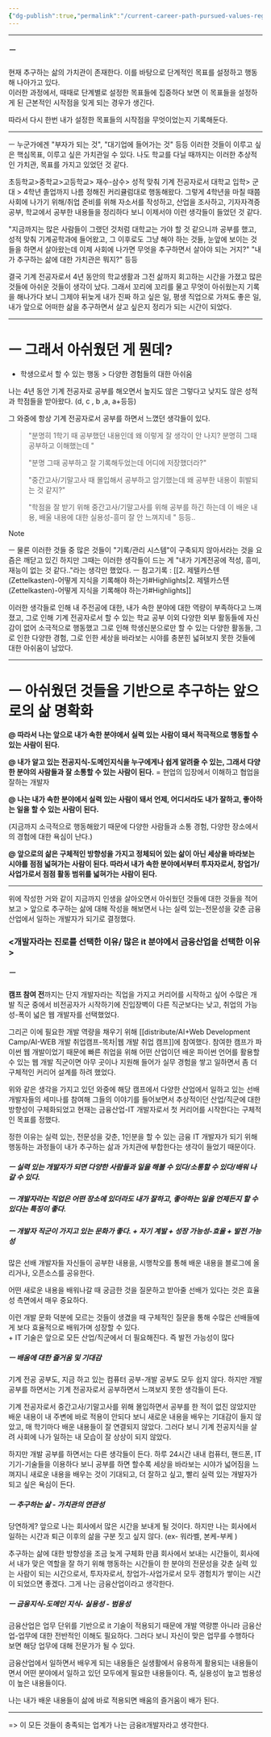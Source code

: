 ```yaml
---
{"dg-publish":true,"permalink":"/current-career-path-pursued-values-regarding-life-records/","noteIcon":""}
---
```



-------------------------------


##### ㅡ
현재 추구하는 삶의 가치관이 존재한다. 이를 바탕으로 단계적인 목표를 설정하고 행동해 나아가고 있다.  
이러한 과정에서, 때때로 단계별로 설정한 목표들에 집중하다 보면 이 목표들을 설정하게 된 근본적인 시작점을 잊게 되는 경우가 생긴다.  
  
따라서 다시 한번 내가 설정한 목표들의 시작점을 무엇이었는지 기록해둔다.

-------
ㅡ
누군가에겐 "부자가 되는 것", "대기업에 들어가는 것" 등등 이러한 것들이 이루고 싶은 핵심목표, 이루고 싶은 가치관일 수 있다. 나도 학교를 다닐 때까지는 이러한 추상적인 가치관, 목표를 가지고 있었던 것 같다.
	
초등학교>중학교>고등학교> 재수-삼수> 성적 맞춰 기계 전공자로서 대학교 입학> 군대 > 4학년 졸업까지 나름 정해진 커리큘럼대로 행동해왔다. 그렇게 4학년을 마칠 때쯤 사회에 나가기 위해/취업 준비를 위해 자소서를 작성하고, 산업을 조사하고, 기자자격증 공부, 학교에서 공부한 내용들을 정리하다 보니 이제서야 이런 생각들이 들었던 것 같다.
	
"지금까지는 많은 사람들이 그랬던 것처럼 대학교는 가야 할 것 같으니까 공부를 했고, 성적 맞춰 기계공학과에 들어왔고, 그 이후로도 그냥 해야 하는 것들, 눈앞에 보이는 것들을 하면서 살아왔는데 이제 사회에 나가면 무엇을 추구하면서 살아야 되는 거지?"
"내가 추구하는 삶에 대한 가치관은 뭐지?" 등등
	
결국 기계 전공자로서 4년 동안의 학교생활과 그전 삶까지 회고하는 시간을 가졌고 많은 것들에 아쉬운 것들이 생각이 났다. 그래서 꼬리에 꼬리를 물고 무엇이 아쉬웠는지 기록을 해나가다 보니 그제야 뒤늦게 내가 진짜 하고 싶은 일, 평생 직업으로 가져도 좋은 일, 내가 앞으로 어떠한 삶을 추구하면서 살고 싶은지 정리가 되는 시간이 되었다.

-----
# ㅡ 그래서 아쉬웠던 게 뭔데?
- 학생으로서 할 수 있는 행동 > 다양한 경험들의 대한 아쉬움
	
나는 4년 동안 기계 전공자로 공부를 해오면서 높지도 않은 그렇다고 낮지도 않은 성적과 학점들을 받아왔다. (d, c , b ,a, a+등등)
	
그 와중에 항상 기계 전공자로서 공부를 하면서 느꼈던 생각들이 있다.
	
>"분명히 1학기 때 공부했던 내용인데 왜 이렇게 잘 생각이 안 나지? 분명히 그때 공부하고 이해했는데 "
>
> "분명 그때 공부하고  잘 기록해두었는데 어디에 저장했더라?"
> 
>"중간고사/기말고사 때 몰입해서 공부하고 암기했는데 왜 공부한 내용이 휘발되는 것 같지?"
>
>"학점을 잘 받기 위해 중간고사/기말고사를 위해 공부를 하긴 하는데 이 배운 내용, 배울 내용에 대한 실용성-흥미 잘 안 느껴지네 " 등등..
	
> [!NOTE]
> ㅡ
> 물론 이러한 것들 중 많은 것들이 "기록/관리 시스템"이 구축되지 않아서라는 것을 요즘은 깨닫고 있긴 하지만 그때는 이러한 생각들이 드는 게 "내가 기계전공에 적성, 흥미, 재능이 없는 것 같다.."라는 생각만 했었다.
> ㅡ
> 참고기록 : [[2. 제텔카스텐(Zettelkasten)-어떻게 지식을 기록해야 하는가#Highlights\|2. 제텔카스텐(Zettelkasten)-어떻게 지식을 기록해야 하는가#Highlights]]
	
이러한 생각들로 인해 내 주전공에 대한, 내가 속한 분야에 대한 역량이 부족하다고 느껴졌고, 그로 인해 기계 전공자로서 할 수 있는 학교 공부 이외 다양한 외부 활동들에 자신감이 없어 소극적으로 행동했고 그로 인해 학생신분으로만 할 수 있는 다양한 활동들, 그로 인한 다양한 경험, 그로 인한 세상을 바라보는 시야를 충분힌 넓혀보지 못한 것들에 대한 아쉬움이 남았다.


---
# ㅡ 아쉬웠던 것들을 기반으로 추구하는 앞으로의 삶 명확화
	
**@ 따라서 나는 앞으로 내가 속한 분야에서 실력 있는 사람이 돼서 적극적으로 행동할 수 있는 사람이 된다.**
	
**@ 내가 알고 있는 전공지식-도메인지식을 누구에게나 쉽게 알려줄 수 있는, 그래서 다양한 분야의 사람들과 잘 소통할 수 있는 사람이 된다.**
	= 현업의 입장에서 이해하고 협업을 잘하는 개발자
	
**@ 나는 내가 속한 분야에서 실력 있는 사람이 돼서 언제, 어디서라도 내가 잘하고, 좋아하는 일을 할 수 있는 사람이 된다.**
	
(지금까지 소극적으로 행동해왔기 때문에 다양한 사람들과 소통 경험, 다양한 장소에서의 경험에 대한 욕심이 난다.)
	
**@ 앞으로의 삶은 구체적인 방향성을 가지고 정체되어 있는 삶이 아닌 세상을 바라보는 시야를 점점 넓혀가는 사람이 된다. 따라서 내가 속한 분야에서부터 투자자로서, 창업가/사업가로서 점점 활동 범위를 넓혀가는 사람이 된다.**

-----
위에 작성한 거와 같이 지금까지 인생을 살아오면서 아쉬웠던 것들에 대한 것들을 적어보고 > 앞으로 추구하는 삶에 대해 작성을 해보면서 나는 실력 있는-전문성을 갖춘 금융산업에서 일하는 개발자가 되기로 결정했다.

### <개발자라는 진로를 선택한 이유/ 많은 it 분야에서 금융산업을 선택한 이유>

##### ㅡ
**캠프 참여 전**까지는 단지 개발자라는 직업을 가지고 커리어를 시작하고 싶어 수많은 개발 직군 중에서 비전공자가 시작하기에 진입장벽이 다른 직군보다는 낮고, 취업의 가능성-폭이 넓은 웹 개발자를 선택했었다.
	
그리곤 이에 필요한 개발 역량을 채우기 위해  [[distribute/AI+Web Development Camp/AI-WEB 개발 취업캠프-목차\|웹 개발 취업 캠프]]에 참여했다. 참여한 캠프가 파이썬 웹 개발이었기 때문에 빠른 취업을 위해 어떤 산업이던 배운 파이썬 언어를 활용할 수 있는 웹 개발 직군이면 아무 곳이나 지원해 들어가 실무 경험을 쌓고 일하면서 좀 더 구체적인 커리어 설계를 하려 했었다.
	
위와 같은 생각을 가지고 있던 와중에 해당 캠프에서 다양한 산업에서 일하고 있는 선배 개발자들의 세미나를 참여해 그들의 이야기를 들어보면서 추상적이던 산업/직군에 대한 방향성이 구체화되었고 현재는 금융산업-IT 개발자로서 첫 커리어를 시작한다는 구체적인 목표를 정했다.
	
정한 이유는 실력 있는, 전문성을 갖춘, 1인분을 할 수 있는 금융 IT 개발자가 되기 위해 행동하는 과정들이 내가 추구하는 삶과 가치관에 부합한다는 생각이 들었기 때문이다.

##### ㅡ 실력 있는 개발자가 되면 다양한 사람들과 일을 해볼 수 있다/소통할 수 있다/배워 나갈 수 있다.

##### ㅡ 개발자라는 직업은 어떤 장소에 있더라도 내가 잘하고, 좋아하는 일을 언제든지 할 수 있다는 특징이 좋다.
	
##### ㅡ 개발자 직군이 가지고 있는 문화가 좋다.  + 자기 계발 + 성장 가능성-효율 + 발전 가능성
	
많은 선배 개발자들 자신들이 공부한 내용을, 시행착오를 통해 배운 내용을 블로그에 올리거나, 오픈소스를 공유한다.  
	  
어떤 새로운 내용을 배워나갈 때 궁금한 것을 질문하고 받아줄 선배가 있다는 것은 효율성 측면에서 매우 중요하다.  
	  
이런 개발 문화 덕분에 모르는 것들이 생겼을 때 구체적인 질문을 통해 수많은 선배들에게 보다 효율적으로 배워가며 성장할 수 있다.  
+
IT 기술은 앞으로 모든 산업/직군에서 더 필요해진다. 즉 발전 가능성이 많다


##### ㅡ 배움에 대한 즐거움 및 기대감  
	
기계 전공 공부도, 지금 하고 있는 컴퓨터 공부-개발 공부도 모두 쉽지 않다. 하지만 개발 공부를 하면서는 기계 전공자로서 공부하면서 느껴보지 못한 생각들이 든다.  
	  
기계 전공자로서 중간고사/기말고사를 위해 몰입하면서 공부를 한 적이 없진 않았지만 배운 내용이 내 주변에 바로 적용이 안되다 보니 새로운 내용을 배우는 기대감이 들지 않았고, 매 학기마다 배운 내용들이 잘 연결되지 않았다. 그러다 보니 기계 전공지식을 살려 사회에 나가 일하는 내 모습이 잘 상상이 되지 않았다.
	
하지만 개발 공부를 하면서는 다른 생각들이 든다.
하루 24시간 내내 컴퓨터, 핸드폰, IT기기-기술들을 이용하다 보니 공부를 하면 할수록 세상을 바라보는 시야가 넓어짐을 느껴지니 새로운 내용을 배우는 것이 기대되고, 더 잘하고 싶고, 빨리 실력 있는 개발자가 되고 싶은 욕심이 든다.
	
##### ㅡ 추구하는 삶 - 가치관의 연관성
	
당연하게? 앞으로 나는 회사에서 많은 시간을 보내게 될 것이다. 하지만 나는 회사에서 일하는 시간과 퇴근 이후의 삶을 구분 짓고 싶지 않다. (ex- 워라벨, 본케-부케 )
	
추구하는 삶에 대한 방향성을 조금 늦게 구체화 만큼 회사에서 보내는 시간들이, 회사에서 내가 맞은 역할을 잘 하기 위해 행동하는 시간들이 한 분야의 전문성을 갖춘 실력 있는 사람이 되는 시간으로서, 투자자로서, 창업가-사업가로서 모두 경험치가 쌓이는 시간이 되었으면 좋겠다. 그게 나는 금융산업이라고 생각한다.

##### ㅡ 금융지식-도메인 지식- 실용성 - 범용성
	
금융산업은 업무 단위를 기반으로 it 기술이 적용되기 때문에 개발 역량뿐 아니라 금융산업-업무에 대한 전반적인 이해도 필요하다. 그러다 보니 자신이 맞은 업무를 수행하다 보면 해당 업무에 대해 전문가가 될 수 있다.  
	  
금융산업에서 일하면서 배우게 되는 내용들은 실생활에서 유용하게 활용되는 내용들이면서 어떤 분야에서 일하고 있던 모두에게 필요한 내용들이다. 즉, 실용성이 높고 범용성이 높은 내용들이다.  
	  
나는 내가 배운 내용들이 삶에 바로 적용되면 배움의 즐거움이 배가 된다.

-----
=> 이 모든 것들이 충족되는 업계가 나는 금융it개발자라고 생각한다.